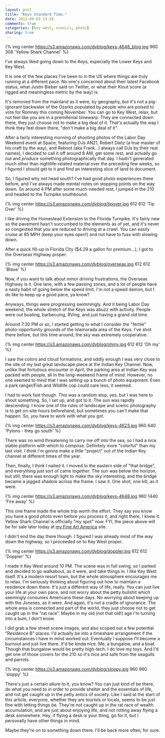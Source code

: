 ```yaml
---
layout: post
title: "Keys Standard Time."
date: 2012-09-03 13:28
comments: true
categories: [key west, scenics, photo]
sharing: true 
---
```


{% img center https://s3.amazonaws.com/dvblog/keys-4648_blog.jpg 960 308 'Yellow Shark Channel' %}

I've always liked going down to the Keys, especially the Lower Keys and Key West.

It is one of the few places I've been to in the US where things are truly running at a different pace. No one's concerned about their latest Facebook status, what Justin Bieber said on Twitter, or what their Klout score (a rigged and meaningless metric by the way) is. 

<!-- more -->

It's removed from the mainland as it were, by geography, but it's not a pig-ignorant backwater of the Ozarks populated by people who are poised to vote for Romney this coming November. You can go to Key West, relax, but not feel like you are in a premillenial timewarp. They are connected down there, they just choose not to make a big deal of it. That's actually the way I think they feel down there, "don't make a big deal of it".

After a fairly interesting morning of shooting photos of the Labor Day Weekend event at Space, featuring DJs AN21, Robert Dietz (a true master of his craft by the way), and Reboot (aka Frank...I always call DJs by their real names), I decided to call it off around 8 AM, get some rest, and actually go out and _produce_ something photographically that day. I hadn't generated much other than nightlife-related material over the preceding few weeks, so I figured I should get to it and find an interesting slice of land to document. 

So, I figured why not head south? I've had good photo experiences there before, and I've always made mental notes on stopping points on the way down. So around 4 PM after some much-needed rest, I jumped in the 210 and headed to the Turnpike southbound. 

{% img center https://s3.amazonaws.com/dvblog/tipover.jpg 612 612 'Tip Over' %}

I like driving the Homestead Extension to the Florida Turnpike. It's fairly new so the pavement hasn't succumbed to the elements as of yet, and it's never so congested that you are reduced to driving at a crawl. You can easily cruise at 85 MPH (keep your eyes open!) and not have to fuss with slowing down. 

After a quick fill-up in Florida City ($4.29 a gallon for premium...), I got to the Overseas Highway proper. 

{% img center https://s3.amazonaws.com/dvblog/overseas.jpg 612 612 'Blaue' %}

Now, if you want to talk about minor driving frustrations, the Overseas Highway is it. One lane, with a few passing zones, and a lot of people have a nasty habit of going below the speed limit. I'm not a speed demon, but I do like to keep up a good pace, ya know? 

Anyways, things were progressing swimmingly. And it being Labor Day weekend, the whole stretch of the Keys was abuzz with activity. People were out boating, barbecuing, RVing, and just having a grand old time.

Around 7:30 PM or so, I started getting to what I consider the "fertile" photo-opportunity grounds of the Islamorada area of the Keys. I've shot there before, but this time around, the sky was extremely cooperative. 

{% img center https://s3.amazonaws.com/dvblog/ohmy.jpg 612 612 'Oh my' %}

I saw the colors and cloud formations, and oddly enough I was very close to the site of my last great landscape piece at the Indian Key Channel. Now, unlike that fortuitous encounter in April, the parking area at Indian Key was packed with people, all in the long-weekend frame of mind. However, no one seemed to mind that I was setting up a bunch of photo equipment. Even a park ranger/Fish and Wildlife cop could care less, it seemed. 

I had to work fast though. This was a random stop, yes, but I was here to shoot something. So, I set up, and got to it. The sun was rapidly descending. I know one of the rules of landscape and scenic photography is to get on-site hours beforehand, but sometimes you can't make that happen. So, you have to work with what you got. 

{% img center https://s3.amazonaws.com/dvblog/keys-4623.jpg 960 640 'Pylons - they go south' %}

There was no wind threatening to carry me off into the sea, so I had a nice stable platform with which to compose. Definitely more "colorful" than my last visit. I think I'm gonna make a little "project" out of the Indian Key channel at different times of the year.

Then, finally, I think I nailed it. I moved to the eastern side of "that bridge", and everything just sort of came together. The sun was below the horizon, but still, there was enough light to make the sky interesting, and the bridge became a jagged shadow across the frame. I saw it. One shot, one kill, as it were. 

{% img center https://s3.amazonaws.com/dvblog/keys-4648.jpg 960 1440 'Fire away' %}

This one frame made the whole trip worth the effort. They say you know you have a good photo even before you process it, and right there, I knew it. Yellow Shark Channel is officially "my spot" now. FYI, the piece above will be for sale later today at <a href="http://dan-vidal.fineartamerica.com/">my Fine Art America</a> site.

I didn't end the day there though. I figured I was already most of the way down the highway, so I proceeded on to Key West proper.

{% img center https://s3.amazonaws.com/dvblog/doppler.jpg 612 612 'Doppler' %}

I made it Key West around 10 PM. The scene was in full swing, so I parked and decided to go walkabout, as it were, and take things in. I like Key West itself. It's a modern resort town, but the whole atmosphere encourages me to relax. I'm seriously thinking about figuring out how to maintain a residence down there. It's just a different way of life, really. You can just live your life at your own pace, and not worry about the petty bullshit which seemingly consumes Americans these days. No worrying about keeping up with the Joneses, as it were. And again, it's not a cradle of ignorance. The whole area is connected and part of the world, they just choose not to get caught up in the "rat race". Maybe in my old (not that old!) age I'm turning into a bum, I don't know. 

I did grab a few street scene images, and also scoped out a few potential "Residence B" places. I'd actually be into a timeshare arrangement if the circumstances I have in mind worked out. Eventually I suppose I'll become a burnout and just live there. It'd be kinda nice. Me, a bungalow, and a boat. Though that bungalow would be pretty high-tech. I do love my toys. And I'd get one of those covers for the 210 so it's nice and safe from the seagulls and parrots. 

{% img center https://s3.amazonaws.com/dvblog/sloppy.jpg 960 960 'sloppy' %}

There's just a certain allure to it, you know? You can just kind of be there, do what you need to in order to provide shelter and the essentials of life, and not get caught up in the petty antics of society. Like I said at the start of this article, everyone, whether they are tourists or locals, seems to be just fine with letting things be. They're not caught up in the rat race of wealth accumulation, and are just about enjoying life, and not rotting away flying a desk somewhere. Hey, if flying a desk is your thing, go for it, but I personally have other things in mind. 

Maybe they're on to something down there. I'll be back more often, for sure. 



